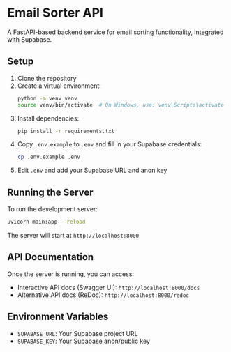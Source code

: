 # Email Sorter API

A FastAPI-based backend service for email sorting functionality, integrated with Supabase.

## Setup

1. Clone the repository
2. Create a virtual environment:
   ```bash
   python -m venv venv
   source venv/bin/activate  # On Windows, use: venv\Scripts\activate
   ```
3. Install dependencies:
   ```bash
   pip install -r requirements.txt
   ```
4. Copy `.env.example` to `.env` and fill in your Supabase credentials:
   ```bash
   cp .env.example .env
   ```
5. Edit `.env` and add your Supabase URL and anon key

## Running the Server

To run the development server:

```bash
uvicorn main:app --reload
```

The server will start at `http://localhost:8000`

## API Documentation

Once the server is running, you can access:
- Interactive API docs (Swagger UI): `http://localhost:8000/docs`
- Alternative API docs (ReDoc): `http://localhost:8000/redoc`

## Environment Variables

- `SUPABASE_URL`: Your Supabase project URL
- `SUPABASE_KEY`: Your Supabase anon/public key 